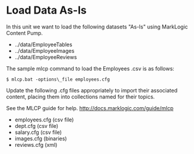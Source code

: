 # Load Data As-Is

In this unit we want to load the following datasets "As-Is" using MarkLogic Content Pump. 

- ../data/EmployeeTables
- ../data/EmployeeImages
- ../data/EmployeeReviews

The sample mlcp command to load the Employees .csv is as follows:

    $ mlcp.bat -options\_file employees.cfg

Update the following .cfg files appropriately to import their associated content, placing them into collections named for their topics.  

See the MLCP guide for help. http://docs.marklogic.com/guide/mlcp

- employees.cfg (csv file)
- dept.cfg      (csv file)
- salary.cfg    (csv file)
- images.cfg    (binaries)
- reviews.cfg   (xml)

